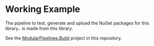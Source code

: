 # Working Example

The pipeline to test, generate and upload the NuGet packages for this library.. is made from this library. 

See the [ModularPipelines.Build](https://github.com/thomhurst/ModularPipelines/tree/main/src/ModularPipelines.Build) project in this repository.